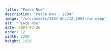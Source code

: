 ```yaml
---
title: "Peace Now"
description: "Peace Now - 2004"
image: "/src/assets/2004-dnc/12_2004-dnc.webp"
alt: "Peace Now"
date: 2004-07-26
order: 12
width: 1280
height: 1920
---
```

